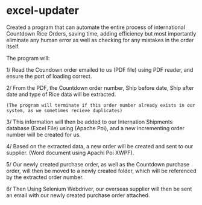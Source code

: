 # excel-updater
Created a program that can automate the entire process of international Countdown Rice Orders, saving time, adding efficiency but most importantly eliminate any human error
as well as checking for any mistakes in the order itself.

The program will:

1/ Read the Coundown order emailed to us (PDF file) using PDF reader, and ensure the port of loading correct.

2/ From the PDF, the Countdown order number, Ship before date, Ship after date and type of Rice data will be extracted.

    (The program will terminate if this order number already exists in our system, as we sometimes recieve duplicates)
    
3/ This information will then be added to our Internation Shipments database (Excel File) using (Apache Poi), and a new incrementing order number will be created for us.


4/ Based on the extracted data, a new order will be created and sent to our supplier. (Word document using Apachi Poi XWPF).


5/ Our newly created purchase order, as well as the Countdown purchase order, will then be moved to a newly created folder, which will be referenced by the extracted order number.


6/ Then Using Selenium Webdriver, our overseas supplier will then be sent an email with our newly created purchase order attached.


